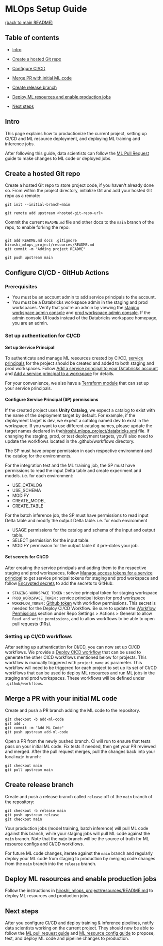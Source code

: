 # MLOps Setup Guide
[(back to main README)](../README.md)

## Table of contents
* [Intro](#intro)
* [Create a hosted Git repo](#create-a-hosted-git-repo)
* [Configure CI/CD](#configure-cicd---github-actions)
* [Merge PR with initial ML code](#merge-a-pr-with-your-initial-ml-code)
* [Create release branch](#create-release-branch)

* [Deploy ML resources and enable production jobs](#deploy-ml-resources-and-enable-production-jobs)
* [Next steps](#next-steps)

## Intro
This page explains how to productionize the current project, setting up CI/CD and
ML resource deployment, and deploying ML training and inference jobs.

After following this guide, data scientists can follow the [ML Pull Request](ml-pull-request.md) guide to make changes to ML code or deployed jobs.

## Create a hosted Git repo
Create a hosted Git repo to store project code, if you haven't already done so. From within the project
directory, initialize Git and add your hosted Git repo as a remote:
```
git init --initial-branch=main
```

```
git remote add upstream <hosted-git-repo-url>
```

Commit the current `README.md` file and other docs to the `main` branch of the repo, to enable forking the repo:
```

git add README.md docs .gitignore hiroshi_mlops_project/resources/README.md
git commit -m "Adding project README"

git push upstream main
```

## Configure CI/CD - GitHub Actions

### Prerequisites
* You must be an account admin to add service principals to the account.
* You must be a Databricks workspace admin in the staging and prod workspaces. Verify that you're an admin by viewing the
  [staging workspace admin console](https://e2-demo-field-eng.cloud.databricks.com#setting/accounts) and
  [prod workspace admin console](https://e2-demo-field-eng.cloud.databricks.com#setting/accounts). If
  the admin console UI loads instead of the Databricks workspace homepage, you are an admin.

### Set up authentication for CI/CD
#### Set up Service Principal

To authenticate and manage ML resources created by CI/CD, 
[service principals](https://docs.databricks.com/administration-guide/users-groups/service-principals.html)
for the project should be created and added to both staging and prod workspaces. Follow
[Add a service principal to your Databricks account](https://docs.databricks.com/administration-guide/users-groups/service-principals.html#add-a-service-principal-to-your-databricks-account)
and [Add a service principal to a workspace](https://docs.databricks.com/administration-guide/users-groups/service-principals.html#add-a-service-principal-to-a-workspace)
for details.

For your convenience, we also have a [Terraform module](https://registry.terraform.io/modules/databricks/mlops-aws-project/databricks/latest) that can set up your service principals.


#### Configure Service Principal (SP) permissions 
If the created project uses **Unity Catalog**, we expect a catalog to exist with the name of the deployment target by default. 
For example, if the deployment target is dev, we expect a catalog named dev to exist in the workspace. 
If you want to use different catalog names, please update the target names declared in the[hiroshi_mlops_project/databricks.yml](../hiroshi_mlops_project/databricks.yml) file. 
If changing the staging, prod, or test deployment targets, you'll also need to update the workflows located in the .github/workflows directory.

The SP must have proper permission in each respective environment and the catalog for the environments.

For the integration test and the ML training job, the SP must have permissions to read the input Delta table and create experiment and models. 
i.e. for each environment:
- USE_CATALOG
- USE_SCHEMA
- MODIFY
- CREATE_MODEL
- CREATE_TABLE

For the batch inference job, the SP must have permissions to read input Delta table and modify the output Delta table. 
i.e. for each environment
- USAGE permissions for the catalog and schema of the input and output table.
- SELECT permission for the input table.
- MODIFY permission for the output table if it pre-dates your job.


#### Set secrets for CI/CD

After creating the service principals and adding them to the respective staging and prod workspaces, follow
[Manage access tokens for a service principal](https://docs.databricks.com/administration-guide/users-groups/service-principals.html#manage-access-tokens-for-a-service-principal)
to get service principal tokens for staging and prod workspace and follow [Encrypted secrets](https://docs.github.com/en/actions/security-guides/encrypted-secrets)
to add the secrets to GitHub:
- `STAGING_WORKSPACE_TOKEN` : service principal token for staging workspace
- `PROD_WORKSPACE_TOKEN` : service principal token for prod workspace
- `WORKFLOW_TOKEN` : [Github token](https://docs.github.com/en/authentication/keeping-your-account-and-data-secure/managing-your-personal-access-tokens#creating-a-personal-access-token-classic) with workflow permissions. This secret is needed for the Deploy CI/CD Workflow.
Be sure to update the [Workflow Permissions](https://docs.github.com/en/actions/security-guides/automatic-token-authentication#modifying-the-permissions-for-the-github_token) section under Repo Settings > Actions > General to allow `Read and write permissions`,
and to allow workflows to be able to open pull requests (PRs).
  



### Setting up CI/CD workflows
After setting up authentication for CI/CD, you can now set up CI/CD workflows. We provide a [Deploy CICD workflow](../.github/workflows/deploy-cicd.yml) that can be used to generate the other CICD workflows mentioned below for projects. 
This workflow is manually triggered with `project_name` as parameter. This workflow will need to be triggered for each project to set up its set of CI/CD workflows that can be used to deploy ML resources and run ML jobs in the staging and prod workspaces. 
These workflows will be defined under `.github/workflows`.



## Merge a PR with your initial ML code
Create and push a PR branch adding the ML code to the repository.

```
git checkout -b add-ml-code
git add .
git commit -m "Add ML Code"
git push upstream add-ml-code
```

Open a PR from the newly pushed branch. CI will run to ensure that tests pass
on your initial ML code. Fix tests if needed, then get your PR reviewed and merged.
After the pull request merges, pull the changes back into your local `main`
branch:

```
git checkout main
git pull upstream main
```

## Create release branch
Create and push a release branch called `release` off of the `main` branch of the repository:
```
git checkout -b release main
git push upstream release
git checkout main
```

Your production jobs (model training, batch inference) will pull ML code against this branch, while your staging jobs will pull ML code against the `main` branch. Note that the `main` branch will be the source of truth for ML resource configs and CI/CD workflows.

For future ML code changes, iterate against the `main` branch and regularly deploy your ML code from staging to production by merging code changes from the `main` branch into the `release` branch.

## Deploy ML resources and enable production jobs
Follow the instructions in [hiroshi_mlops_project/resources/README.md](../hiroshi_mlops_project/resources/README.md) to deploy ML resources
and production jobs.

## Next steps
After you configure CI/CD and deploy training & inference pipelines, notify data scientists working
on the current project. They should now be able to follow the
[ML pull request guide](ml-pull-request.md) and 
[ML resource config guide](../hiroshi_mlops_project/resources/README.md)  to propose, test, and deploy
ML code and pipeline changes to production.
